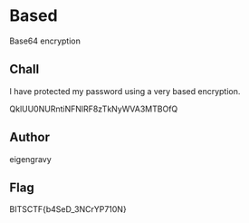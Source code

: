# Based

Base64 encryption

## Chall

I have protected my password using a very based encryption.

QklUU0NURntiNFNlRF8zTkNyWVA3MTBOfQ

## Author

eigengravy

## Flag

BITSCTF{b4SeD_3NCrYP710N}
